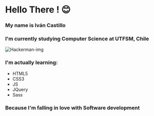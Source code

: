 # Hello There ! 😊

### My name is Iván Castillo
### I'm currently studying Computer Science at UTFSM, Chile

![Hackerman-img](https://i.kym-cdn.com/entries/icons/original/000/021/807/ig9OoyenpxqdCQyABmOQBZDI0duHk2QZZmWg2Hxd4ro.jpg)

### I'm actually learning:
* HTML5
* CSS3
* JS
* JQuery
* Sass
### Because I'm falling in love with Software development
